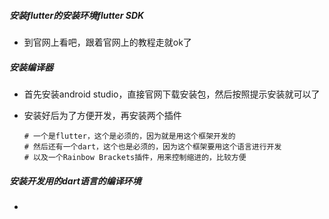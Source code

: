 ##### 安装flutter的安装环境flutter SDK

+ 到官网上看吧，跟着官网上的教程走就ok了

##### 安装编译器

+ 首先安装android studio，直接官网下载安装包，然后按照提示安装就可以了

+ 安装好后为了方便开发，再安装两个插件

  ```shell
  # 一个是flutter，这个是必须的，因为就是用这个框架开发的
  # 然后还有一个dart，这个也是必须的，因为这个框架要用这个语言进行开发
  # 以及一个Rainbow Brackets插件，用来控制缩进的，比较方便
  ```

  

##### 安装开发用的dart语言的编译环境

+ 